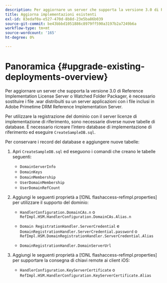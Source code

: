 ```yaml
---
description: Per aggiornare un server che supporta la versione 3.0 di Reference Implementation License Server o Watched Folder Packager, è necessario sostituire i file .war distribuiti su un server applicazioni con i file inclusi in Adobe Primetime DRM Reference Implementation Server.
title: Aggiorna implementazioni esistenti
exl-id: 83edaf0a-e527-470d-8b8d-23e5ba86b039
source-git-commit: be43bbbd1051886c8979ff590a3197b2a7249b6a
workflow-type: tm+mt
source-wordcount: '165'
ht-degree: 0%

---
```


# Panoramica {#upgrade-existing-deployments-overview}

Per aggiornare un server che supporta la versione 3.0 di Reference Implementation License Server o Watched Folder Packager, è necessario sostituire i file .war distribuiti su un server applicazioni con i file inclusi in Adobe Primetime DRM Reference Implementation Server.

Per utilizzare la registrazione del dominio con il server licenze di implementazione di riferimento, sono necessarie diverse nuove tabelle di database. È necessario ricreare l’intero database di implementazione di riferimento ed eseguire `CreateSampleDB.sql`.

Per conservare i record del database e aggiungere nuove tabelle:

1. Apri `CreateSampleDB.sql` ed eseguono i comandi che creano le tabelle seguenti:

   * `DomainServerInfo`
   * `DomainKeys`
   * `DomainMembership`
   * `UserDomainMembership`
   * `UserDomainRefCount`

1. Aggiungi le seguenti proprietà a [!DNL flashaccess-refimpl.properties] per utilizzare il supporto del dominio:

   * `HandlerConfiguration.DomainCAs.n` o `RefImpl.HSM.HandlerConfiguration.DomainCAs.Alias.n`

   * `Domain RegistrationHandler.ServerCredential` e `DomainRegistrationHandler.ServerCredential.password` o `RefImpl.HSM.DomainRegistrationHandler.ServerCredential.Alias`

   * `DomainRegistrationHandler.DomainServerUrl`

1. Aggiungi le seguenti proprietà a [!DNL flashaccess-refimpl.properties] per supportare la consegna di chiavi remote ai client iOS:

   * `HandlerConfiguration.KeyServerCertificate` o `RefImpl.HSM.HandlerConfiguration.KeyServerCertificate.Alias`
